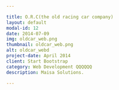 ```yaml
---

title: O.R.C(the old racing car company)
layout: default
modal-id: 12
date: 2014-07-09
img: oldcar_web.png
thumbnail: oldcar_web.png
alt: oldcar_webd
project-date: April 2014
client: Start Bootstrap
category: Web Development QQQQQQ
description: Maisa Solutions.

---
```

